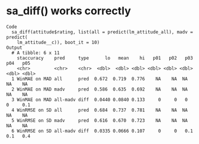 # sa_diff() works correctly

    Code
      sa_diff(attitude$rating, list(all = predict(lm_attitude_all), madv = predict(
        lm_attitude__c)), boot_it = 10)
    Output
      # A tibble: 6 x 11
        staccuracy    pred     type      lo   mean    hi   p01   p02   p03   p04   p05
        <chr>         <chr>    <chr>  <dbl>  <dbl> <dbl> <dbl> <dbl> <dbl> <dbl> <dbl>
      1 WinMAE on MAD all      pred  0.672  0.719  0.776    NA    NA  NA    NA    NA  
      2 WinMAE on MAD madv     pred  0.586  0.635  0.692    NA    NA  NA    NA    NA  
      3 WinMAE on MAD all-madv diff  0.0440 0.0840 0.133     0     0   0     0     0.1
      4 WinRMSE on SD all      pred  0.684  0.737  0.781    NA    NA  NA    NA    NA  
      5 WinRMSE on SD madv     pred  0.616  0.670  0.723    NA    NA  NA    NA    NA  
      6 WinRMSE on SD all-madv diff  0.0335 0.0666 0.107     0     0   0.1   0.1   0.4

